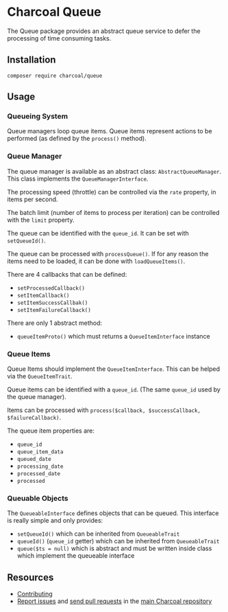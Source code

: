 Charcoal Queue
==============

The Queue package provides an abstract queue service to defer the processing of time consuming tasks.

## Installation

```shell
composer require charcoal/queue
```

## Usage

### Queueing System

Queue managers loop queue items. Queue items represent actions to be performed (as defined by the `process()` method).

### Queue Manager

The queue manager is available as an abstract class: `AbstractQueueManager`.
This class implements the `QueueManagerInterface`.

The processing speed (throttle) can be controlled via the `rate` property, in items per second.

The batch limit (number of items to process per iteration) can be controlled with the `limit` property.

The queue can be identified with the `queue_id`. It can be set with `setQueueId()`.

The queue can be processed with `processQueue()`.
If for any reason the items need to be loaded, it can be done with `loadQueueItems()`.

There are 4 callbacks that can be defined:

* `setProcessedCallback()`
* `setItemCallback()`
* `setItemSuccessCallbak()`
* `setItemFailureCallback()`

There are only 1 abstract method:

* `queueItemProto()` which must returns a `QueueItemInterface` instance

### Queue Items

Queue Items should implement the `QueueItemInterface`. This can be helped via the `QueueItemTrait`.

Queue items can be identified with a `queue_id`. (The same `queue_id` used by the queue manager).

Items can be processed with `process($callback, $successCallback, $failureCallback)`.

The queue item properties are:

* `queue_id`
* `queue_item_data`
* `queued_date`
* `processing_date`
* `processed_date`
* `processed`

### Queuable Objects

The `QueueableInterface` defines objects that can be queued. This interface is really simple and only provides:

* `setQueueId()` which can be inherited from `QueueableTrait`
* `queueId()` (`queue_id` getter) which can be inherited from `QueueableTrait`
* `queue($ts = null)` which is abstract and must be written inside class which implement the queueable interface

## Resources

* [Contributing](https://github.com/charcoalphp/.github/blob/main/CONTRIBUTING.md)
* [Report issues](https://github.com/charcoalphp/charcoal/issues) and
  [send pull requests](https://github.com/charcoalphp/charcoal/pulls)
  in the [main Charcoal repository](https://github.com/charcoalphp/charcoal)
